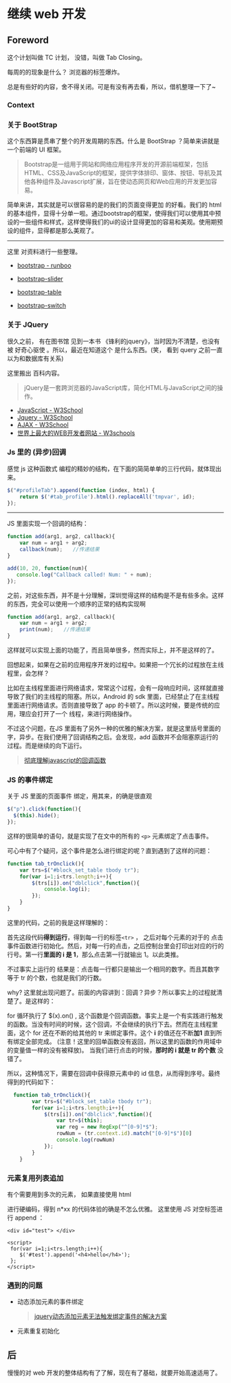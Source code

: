 # 继续 web 开发

## Foreword

这个计划叫做 TC 计划， 没错，叫做 Tab Closing。

每周的的现象是什么？ 浏览器的标签爆炸。

总是有些好的内容，舍不得关闭。可是有没有再去看，所以，借机整理一下了~



### Context

### 关于 BootStrap

这个东西算是贯串了整个的开发周期的东西。什么是 BootStrap ？简单来讲就是一个前端的 UI 框架。

> Bootstrap是一组用于网站和网络应用程序开发的开源前端框架，包括HTML、CSS及JavaScript的框架，提供字体排印、窗体、按钮、导航及其他各种组件及Javascript扩展，旨在使动态网页和Web应用的开发更加容易。 

简单来讲，其实就是可以很容易的是的我们的页面变得更加 的好看。我们的 html 的基本组件，显得十分单一啦。通过bootstrap的框架，使得我们可以使用其中预设的一些组件和样式，这样使得我们的ui的设计显得更加的容易和美观。使用期预设的组件，显得都是那么美观了。

---



这里 对资料进行一些整理。

- [bootstrap - runboo](http://www.runoob.com/bootstrap/bootstrap-tutorial.html)

- [bootstrap-slider](https://www.npmjs.com/package/bootstrap-slider)
- [bootstrap-table](https://www.npmjs.com/package/bootstrap-table)
- [bootstrap-switch](https://www.npmjs.com/package/bootstrap-switch)



### 关于 JQuery

很久之前， 有在图书馆 见到一本书 《锋利的jquery》，当时因为不清楚，也没有被 好奇心驱使 。所以，最近在知道这个 是什么东西。(笑， 看到 query 之前一直以为和数据库有关系) 



这里搬出 百科内容。

> jQuery是一套跨浏览器的JavaScript库，简化HTML与JavaScript之间的操作。 



- [JavaScript - W3School](http://www.w3school.com.cn/js/index.asp)
- [Jquery - W3School](http://www.w3school.com.cn/jquery/index.asp)
- [AJAX - W3School](http://www.w3school.com.cn/ajax/index.asp)
- [世界上最大的WEB开发者网站 - W3schools](https://www.w3schools.com/)



### Js 里的 (异步)回调

感觉 js 这种函数式 编程的精妙的结构，在下面的简简单单的三行代码，就体现出来。

```js
$("#profileTab").append(function (index, html) {
    return $('#tab_profile').html().replaceAll('tmpvar', id);
});
```

----

JS 里面实现一个回调的结构：

```js
function add(arg1, arg2, callback){
    var num = arg1 + arg2;
    callback(num);　　//传递结果
}

add(10, 20, function(num){
   console.log("Callback called! Num: " + num); 
});　　
```

之前，对这些东西，并不是十分理解，深圳觉得这样的结构是不是有些多余。这样的东西，完全可以使用一个顺序的正常的结构实现啊

```js
function add(arg1, arg2, callback){
    var num = arg1 + arg2;
    print(num);　　//传递结果
}
```

这样就可以实现上面的功能了，而且简单很多，然而实际上，并不是这样的了。

回想起来，如果在之前的应用程序开发的过程中。如果把一个冗长的过程放在主线程里，会怎样？

比如在主线程里面进行网络请求，常常这个过程，会有一段响应时间，这样就直接导致了我们的主线程的阻塞。所以，Android 的 sdk 里面，已经禁止了在主线程里面进行网络请求。否则直接导致了 app 的卡顿了。所以这时候，要是传统的应用，理应会打开了一个 线程，来进行网络操作。

不过这个问题，在JS 里面有了另外一种的优雅的解决方案，就是这里括号里面的字，异步。在我们使用了回调结构之后。会发现，add 函数并不会阻塞原运行的过程。而是继续的向下运行。



> [彻底理解javascript的回调函数](https://www.cnblogs.com/moltboy/archive/2013/04/24/3040213.html)



### JS 的事件绑定

关于 JS 里面的页面事件 绑定，用其来，的确是很直观

```js
$("p").click(function(){
  $(this).hide();
});
```

这样的很简单的语句，就是实现了在文中的所有的 `<p>` 元素绑定了点击事件。

可心中有了个疑问，这个事件是怎么进行绑定的呢？直到遇到了这样的问题：

```js
function tab_trOnclick(){
    var trs=$("#block_set_table tbody tr");
    for(var i=1;i<trs.length;i++){
        $(trs[i]).on("dblclick",function(){
			console.log(i);
        });
    }
}
```

这里的代码，之前的我是这样理解的：

首先这段代码**得到运行**，得到每一行的标签`<tr>` ， 之后对每个元素的对于的 点击事件函数进行初始化。然后，对每一行的点击，之后控制台里会打印出对应的行的行号。第一行**里面的 i 是 1**，那么点击第一行就输出 1。以此类推。

不过事实上运行的 结果是：点击每一行都只是输出一个相同的数字。而且其数字等于 tr 的个数，也就是我们的行数。

why? 这里就出现问题了。前面的内容讲到：回调？异步？所以事实上的过程就清楚了。是这样的：

for 循环执行了 $(x).on() ,  这个函数是个回调函数。事实上是一个有实践进行触发的函数。当没有时间的时候，这个回调，不会继续的执行下去。然而在主线程里面，这个 for 还在不断的给其他的 tr 来绑定事件。这个 **i** 的值还在不断**加1**  直到所有绑定全部完成。 (注意！这里的回单函数没有返回，所以这里的函数的作用域中的变量值一样的没有被释放)。 当我们进行点击的时候，**那时的 i 就是 tr 的个数** 没错了。

所以，这种情况下，需要在回调中获得原元素中的 id 信息，从而得到序号。最终得到的代码如下：

```js
  function tab_trOnclick(){
        var trs=$("#block_set_table tbody tr");
        for(var i=1;i<trs.length;i++){
            $(trs[i]).on("dblclick",function(){
                var tr=$(this);
                var reg = new RegExp("^[0-9]*$");
                rowNum = (tr.context.id).match("[0-9]*$")[0]
                console.log(rowNum)
            });
        }
    }
```

### 元素复用列表追加

有个需要用到多次的元素， 如果直接使用 html

进行硬编码，得到 n*xx 的代码体验的确是不怎么优雅。 这里使用 JS 对空标签进行 append ：

```
<div id="test"> </div>

<script>
 for(var i=1;i<trs.length;i++){
 	$('#test').append('<h4>hello</h4>');
 };
</script>
```





### 遇到的问题

- 动态添加元素的事件绑定

  > [jquery动态添加元素无法触发绑定事件的解决方案](https://blog.csdn.net/u011277123/article/details/53330887)

- 元素重复初始化




## 后

慢慢的对 web 开发的整体结构有了了解，现在有了基础，就要开始高速适用了。
